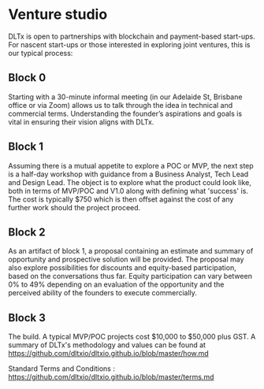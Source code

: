 # Venture studio

DLTx is open to partnerships with blockchain and payment-based start-ups.  For nascent start-ups or those interested in exploring joint ventures, this is our typical process:

## Block 0
Starting with a 30-minute informal meeting (in our Adelaide St, Brisbane office or via Zoom) allows us to talk through the idea in technical and commercial terms. Understanding the founder’s aspirations and goals is vital in ensuring their vision aligns with DLTx.

## Block 1
Assuming there is a mutual appetite to explore a POC or MVP, the next step is a half-day workshop with guidance from a Business Analyst, Tech Lead and Design Lead. The object is to explore what the product could look like, both in terms of MVP/POC and V1.0 along with defining what 'success' is.  The cost is typically $750 which is then offset against the cost of any further work should the project proceed.

## Block 2
As an artifact of block 1, a proposal containing an estimate and summary of opportunity and prospective solution will be provided. The proposal may also explore possibilities for discounts and equity-based participation, based on the conversations thus far.  Equity participation can vary between 0% to 49% depending on an evaluation of the opportunity and the perceived ability of the founders to execute commercially.

## Block 3
The build.  A typical MVP/POC projects cost $10,000 to $50,000 plus GST.  A summary of DLTx's methodology and values can be found at https://github.com/dltxio/dltxio.github.io/blob/master/how.md

Standard Terms and Conditions : https://github.com/dltxio/dltxio.github.io/blob/master/terms.md
